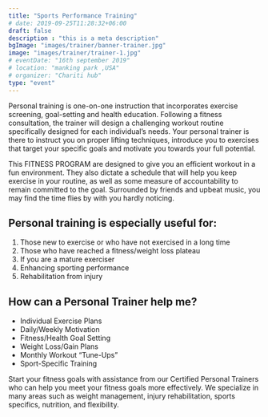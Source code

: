 ```yaml
---
title: "Sports Performance Training"
# date: 2019-09-25T11:28:32+06:00
draft: false
description : "this is a meta description"
bgImage: "images/trainer/banner-trainer.jpg"
image: "images/trainer/trainer-1.jpg"
# eventDate: "16th september 2019"
# location: "manking park ,USA"
# organizer: "Chariti hub"
type: "event"
---
```


Personal training is one-on-one instruction that incorporates exercise screening, goal-setting and health education. Following a fitness consultation, the trainer will design a challenging workout routine specifically designed for each individual’s needs. Your personal trainer is there to instruct you on proper lifting techniques, introduce you to exercises that target your specific goals and motivate you towards your full potential.

This FITNESS PROGRAM  are designed to give you an efficient workout in a fun environment. They also dictate a schedule that will help you keep exercise in your routine, as well as some measure of accountability to remain committed to the goal. Surrounded by friends and upbeat music, you may find the time flies by with you hardly noticing.

## Personal training is especially useful for:

1. Those new to exercise or who have not exercised in a long time
2. Those who have reached a fitness/weight loss plateau
3. If you are a mature exerciser
4. Enhancing sporting performance
5. Rehabilitation from injury


## How can a Personal Trainer help me?

* Individual Exercise Plans
* Daily/Weekly Motivation
* Fitness/Health Goal Setting
* Weight Loss/Gain Plans
* Monthly Workout “Tune-Ups”
* Sport-Specific Training

Start your fitness goals with assistance from our Certified Personal Trainers who can help you meet your fitness goals more effectively. We specialize in many areas such as weight management, injury rehabilitation, sports specifics, nutrition, and flexibility.
